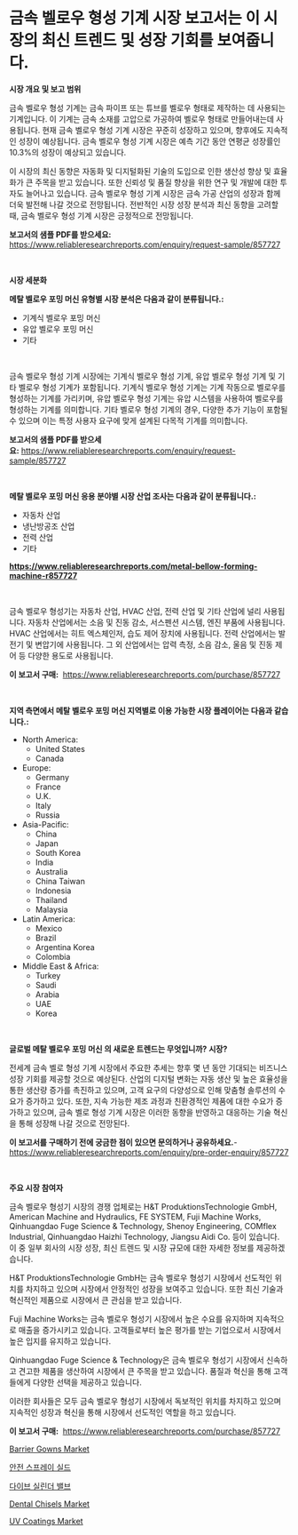 <p><h1>금속 벨로우 형성 기계 시장 보고서는 이 시장의 최신 트렌드 및 성장 기회를 보여줍니다.</h1></p><p><strong>시장 개요 및 보고 범위</strong></p>
<p><p>금속 벨로우 형성 기계는 금속 파이프 또는 튜브를 벨로우 형태로 제작하는 데 사용되는 기계입니다. 이 기계는 금속 소재를 고압으로 가공하여 벨로우 형태로 만들어내는데 사용됩니다. 현재 금속 벨로우 형성 기계 시장은 꾸준히 성장하고 있으며, 향후에도 지속적인 성장이 예상됩니다. 금속 벨로우 형성 기계 시장은 예측 기간 동안 연평균 성장률인 10.3%의 성장이 예상되고 있습니다.</p><p>이 시장의 최신 동향은 자동화 및 디지털화된 기술의 도입으로 인한 생산성 향상 및 효율화가 큰 주목을 받고 있습니다. 또한 신뢰성 및 품질 향상을 위한 연구 및 개발에 대한 투자도 늘어나고 있습니다. 금속 벨로우 형성 기계 시장은 금속 가공 산업의 성장과 함께 더욱 발전해 나갈 것으로 전망됩니다. 전반적인 시장 성장 분석과 최신 동향을 고려할 때, 금속 벨로우 형성 기계 시장은 긍정적으로 전망됩니다.</p></p>
<p><strong>보고서의 샘플 PDF를 받으세요:</strong> <a href="https://www.reliableresearchreports.com/enquiry/request-sample/857727">https://www.reliableresearchreports.com/enquiry/request-sample/857727</a></p>
<p>&nbsp;</p>
<p><strong>시장 세분화</strong></p>
<p><strong>메탈 벨로우 포밍 머신 유형별 시장 분석은 다음과 같이 분류됩니다.:</strong></p>
<p><ul><li>기계식 벨로우 포밍 머신</li><li>유압 벨로우 포밍 머신</li><li>기타</li></ul></p>
<p>&nbsp;</p>
<p><p>금속 벨로우 형성 기계 시장에는 기계식 벨로우 형성 기계, 유압 벨로우 형성 기계 및 기타 벨로우 형성 기계가 포함됩니다. 기계식 벨로우 형성 기계는 기계 작동으로 벨로우를 형성하는 기계를 가리키며, 유압 벨로우 형성 기계는 유압 시스템을 사용하여 벨로우를 형성하는 기계를 의미합니다. 기타 벨로우 형성 기계의 경우, 다양한 추가 기능이 포함될 수 있으며 이는 특정 사용자 요구에 맞게 설계된 다목적 기계를 의미합니다.</p></p>
<p><strong>보고서의 샘플 PDF를 받으세요:</strong>&nbsp;<a href="https://www.reliableresearchreports.com/enquiry/request-sample/857727">https://www.reliableresearchreports.com/enquiry/request-sample/857727</a></p>
<p>&nbsp;</p>
<p><strong> 메탈 벨로우 포밍 머신 응용 분야별 시장 산업 조사는 다음과 같이 분류됩니다.:</strong></p>
<p><ul><li>자동차 산업</li><li>냉난방공조 산업</li><li>전력 산업</li><li>기타</li></ul></p>
<p><strong><a href="https://www.reliableresearchreports.com/metal-bellow-forming-machine-r857727">https://www.reliableresearchreports.com/metal-bellow-forming-machine-r857727</a></strong></p>
<p>&nbsp;</p>
<p><p>금속 벨로우 형성기는 자동차 산업, HVAC 산업, 전력 산업 및 기타 산업에 널리 사용됩니다. 자동차 산업에서는 소음 및 진동 감소, 서스펜션 시스템, 엔진 부품에 사용됩니다. HVAC 산업에서는 히트 엑스체인저, 습도 제어 장치에 사용됩니다. 전력 산업에서는 발전기 및 변압기에 사용됩니다. 그 외 산업에서는 압력 측정, 소음 감소, 울음 및 진동 제어 등 다양한 용도로 사용됩니다.</p></p>
<p><strong>이 보고서 구매:</strong>&nbsp; <a href="https://www.reliableresearchreports.com/purchase/857727">https://www.reliableresearchreports.com/purchase/857727</a></p>
<p>&nbsp;</p>
<p><strong>지역 측면에서 메탈 벨로우 포밍 머신 지역별로 이용 가능한 시장 플레이어는 다음과 같습니다.:</strong></p>
<p><ul>
    <li>
        North America:
        <ul>
            <li>United States</li>
            <li>Canada</li>
        </ul>
    </li>
    <li>
        Europe:
        <ul>
            <li>Germany</li>
            <li>France</li>
            <li>U.K.</li>
            <li>Italy</li>
            <li>Russia</li>
        </ul>
    </li>
    <li>
        Asia-Pacific:
        <ul>
            <li>China</li>
            <li>Japan</li>
            <li>South Korea</li>
            <li>India</li>
            <li>Australia</li>
            <li>China Taiwan</li>
            <li>Indonesia</li>
            <li>Thailand</li>
            <li>Malaysia</li>
        </ul>
    </li>
    <li>
        Latin America:
        <ul>
            <li>Mexico</li>
            <li>Brazil</li>
            <li>Argentina Korea</li>
            <li>Colombia</li>
        </ul>
    </li>
    <li>
        Middle East & Africa:
        <ul>
            <li>Turkey</li>
            <li>Saudi</li>
            <li>Arabia</li>
            <li>UAE</li>
            <li>Korea</li>
        </ul>
    </li>
    </ul></p>
<p>&nbsp;</p>
<p><strong>글로벌 메탈 벨로우 포밍 머신 의 새로운 트렌드는 무엇입니까? 시장?</strong></p>
<p><p>전세계 금속 벨로 형성 기계 시장에서 주요한 추세는 향후 몇 년 동안 기대되는 비즈니스 성장 기회를 제공할 것으로 예상된다. 산업의 디지털 변화는 자동 생산 및 높은 효율성을 통한 생산량 증가를 촉진하고 있으며, 고객 요구의 다양성으로 인해 맞춤형 솔루션의 수요가 증가하고 있다. 또한, 지속 가능한 제조 과정과 친환경적인 제품에 대한 수요가 증가하고 있으며, 금속 벨로 형성 기계 시장은 이러한 동향을 반영하고 대응하는 기술 혁신을 통해 성장해 나갈 것으로 전망된다.</p></p>
<p><strong>이 보고서를 구매하기 전에 궁금한 점이 있으면 문의하거나 공유하세요.</strong>- <a href="https://www.reliableresearchreports.com/enquiry/pre-order-enquiry/857727">https://www.reliableresearchreports.com/enquiry/pre-order-enquiry/857727</a></p>
<p>&nbsp;</p>
<p><strong>주요 시장 참여자</strong></p>
<p><p>금속 벨로우 형성기 시장의 경쟁 업체로는 H&T ProduktionsTechnologie GmbH, American Machine and Hydraulics, FE SYSTEM, Fuji Machine Works, Qinhuangdao Fuge Science & Technology, Shenoy Engineering, COMflex Industrial, Qinhuangdao Haizhi Technology, Jiangsu Aidi Co. 등이 있습니다. 이 중 일부 회사의 시장 성장, 최신 트렌드 및 시장 규모에 대한 자세한 정보를 제공하겠습니다.</p><p>H&T ProduktionsTechnologie GmbH는 금속 벨로우 형성기 시장에서 선도적인 위치를 차지하고 있으며 시장에서 안정적인 성장을 보여주고 있습니다. 또한 최신 기술과 혁신적인 제품으로 시장에서 큰 관심을 받고 있습니다.</p><p>Fuji Machine Works는 금속 벨로우 형성기 시장에서 높은 수요를 유지하며 지속적으로 매출을 증가시키고 있습니다. 고객들로부터 높은 평가를 받는 기업으로서 시장에서 높은 입지를 유지하고 있습니다.</p><p>Qinhuangdao Fuge Science & Technology은 금속 벨로우 형성기 시장에서 신속하고 견고한 제품을 생산하여 시장에서 큰 주목을 받고 있습니다. 품질과 혁신을 통해 고객들에게 다양한 선택을 제공하고 있습니다.</p><p>이러한 회사들은 모두 금속 벨로우 형성기 시장에서 독보적인 위치를 차지하고 있으며 지속적인 성장과 혁신을 통해 시장에서 선도적인 역할을 하고 있습니다.</p></p>
<p><strong>이 보고서 구매:</strong>&nbsp;&nbsp;<a href="https://www.reliableresearchreports.com/purchase/857727">https://www.reliableresearchreports.com/purchase/857727</a></p>
<p><p><a href="https://github.com/gdfhhhj/Market-Research-Report-List-4/blob/main/barrier-gowns-market.md">Barrier Gowns Market</a></p><p><a href="https://github.com/Howaoole34545/Market-Research-Report-List-1/blob/main/665796821606.md">안전 스프레이 실드</a></p><p><a href="https://github.com/JackieFauhey9089475/Market-Research-Report-List-1/blob/main/199276621607.md">다이브 실린더 밸브</a></p><p><a href="https://github.com/julyju69/Market-Research-Report-List-2/blob/main/dental-chisels-market.md">Dental Chisels Market</a></p><p><a href="https://issuu.com/reportprime-2/docs/uv-coatings-market-size-2030.pptx">UV Coatings Market</a></p></p>